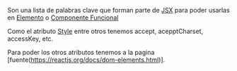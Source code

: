 Son una lista de palabras clave que forman parte de [JSX](JSX.md) para poder usarlas en [Elemento](Elemento.md) o [Componente Funcional](Componente%20Funcional.md)

Como el atributo [Style](Style.md) entre otros tenemos accept, acepptCharset, accessKey, etc.

Para poder los otros atributos tenemos a la pagina \[fuente(https://reactjs.org/docs/dom-elements.html)\].
